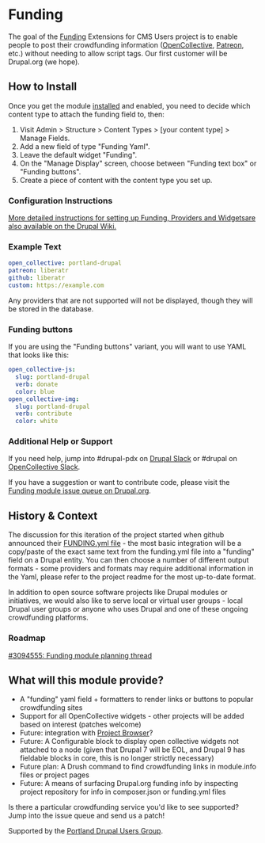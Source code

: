 # Funding

The goal of the [Funding](https://drupal.org/project/funding) Extensions for CMS Users project is to enable people to post their crowdfunding information ([OpenCollective](https://opencollective.com/), [Patreon](https://www.patreon.com/), etc.) without needing to allow script tags. Our first customer will be Drupal.org (we hope).

## How to Install

Once you get the module [installed](https://www.drupal.org/docs/extending-drupal/installing-modules) and enabled, you need to decide which content type to attach the funding field to, then:

1. Visit Admin > Structure > Content Types > [your content type] > Manage Fields.
2. Add a new field of type "Funding Yaml".
3. Leave the default widget "Funding".
4. On the "Manage Display" screen, choose between "Funding text box" or "Funding buttons".
5. Create a piece of content with the content type you set up.

### Configuration Instructions

[More detailed instructions for setting up Funding, Providers and Widgetsare also available on the Drupal Wiki.](https://www.drupal.org/docs/contributed-modules/funding)

### Example Text

```yaml
open_collective: portland-drupal
patreon: liberatr
github: liberatr
custom: https://example.com
```

Any providers that are not supported will not be displayed, though they will be stored in the database.

### Funding buttons

If you are using the "Funding buttons" variant, you will want to use YAML that looks like this:

```yaml
open_collective-js:
  slug: portland-drupal
  verb: donate
  color: blue
open_collective-img:
  slug: portland-drupal
  verb: contribute
  color: white
```

### Additional Help or Support

If you need help, jump into #drupal-pdx on [Drupal Slack](https://www.drupal.org/slack) or #drupal on [OpenCollective Slack](https://slack.opencollective.com/).

If you have a suggestion or want to contribute code, please visit the [Funding module issue queue on Drupal.org](https://www.drupal.org/project/issues/funding).

## History & Context

The discussion for this iteration of the project started when github announced their [FUNDING.yml file](https://help.github.com/en/github/administering-a-repository/displaying-a-sponsor-button-in-your-repository) - the most basic integration will be a copy/paste of the exact same text from the funding.yml file into a "funding" field on a Drupal entity. You can then choose a number of different output formats - some providers and formats may require additional information in the Yaml, please refer to the project readme for the most up-to-date format.

In addition to open source software projects like Drupal modules or initiatives, we would also like to serve local or virtual user groups - local Drupal user groups or anyone who uses Drupal and one of these ongoing crowdfunding platforms.

### Roadmap

[#3094555: Funding module planning thread](https://www.drupal.org/project/funding/issues/3094555)

## What will this module provide?

* A "funding" yaml field + formatters to render links or buttons to popular crowdfunding sites
* Support for all OpenCollective widgets - other projects will be added based on interest (patches welcome)
* Future: integration with [Project Browser](https://www.drupal.org/project/project_browser)?
* Future: A Configurable block to display open collective widgets not attached to a node (given that Drupal 7 will be EOL, and Drupal 9 has fieldable blocks in core, this is no longer strictly necessary)
* Future plan: A Drush command to find crowdfunding links in module.info files or project pages
* Future: A means of surfacing Drupal.org funding info by inspecting project repository for info in composer.json or funding.yml files

Is there a particular crowdfunding service you'd like to see supported? Jump into the issue queue and send us a patch!

Supported by the [Portland Drupal Users Group](https://opencollective.com/portland-drupal).
